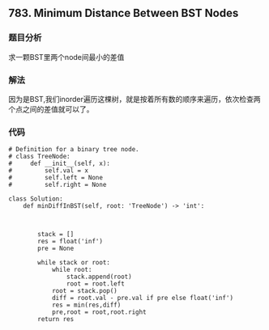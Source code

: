 ## 783. Minimum Distance Between BST Nodes

### 题目分析
求一颗BST里两个node间最小的差值


### 解法
因为是BST,我们inorder遍历这棵树，就是按着所有数的顺序来遍历，依次检查两个点之间的差值就可以了。

### 代码
```
# Definition for a binary tree node.
# class TreeNode:
#     def __init__(self, x):
#         self.val = x
#         self.left = None
#         self.right = None

class Solution:
    def minDiffInBST(self, root: 'TreeNode') -> 'int':
        
        
        
        stack = []
        res = float('inf')
        pre = None

        while stack or root:
            while root:
                stack.append(root)
                root = root.left
            root = stack.pop()
            diff = root.val - pre.val if pre else float('inf')
            res = min(res,diff)
            pre,root = root,root.right
        return res
```
